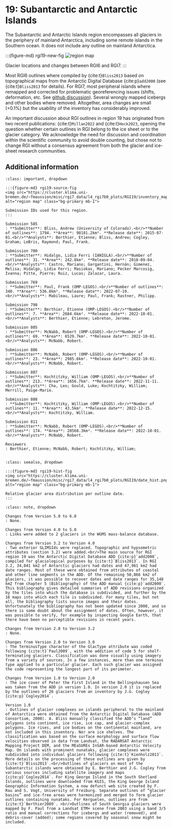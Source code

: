 # 19: Subantarctic and Antarctic Islands

The Subantarctic and Antarctic Islands region encompasses all glaciers in the periphery of mainland Antarctica, including some remote islands in the Southern ocean. It does not include any outline on mainland Antarctica.

:::{figure-md} rgi19-new-fig
<img src="https://cluster.klima.uni-bremen.de/~fmaussion/misc/rgi7_data/l4_rgi7b0_plots/RGI19/isrgi6_map.jpeg" alt="region map" class="bg-primary mb-1">

Glacier locations and changes between RGI6 and RGI7.
:::

Most RGI6 outlines where compiled by {cite:t}`Bliss2013` based on topographical maps from the Antarctic Digital Database {cite:p}`add2000` (see {cite:t}`Bliss2013` for details). For RGI7, most peripheral islands where remapped and corrected for problematic georeferencing issues (shifts, deformation, etc. See [github discussion](https://github.com/GLIMS-RGI/rgi7_scripts/issues/61)). Several wrongly mapped icebergs and other bodies where removed. Altogether, area changes are small (+0.1%) but the usability of the inventory has considerably improved.

An important discussion about RGI outlines in region 19 has originated from two recent publications: {cite:t}`Millan2022` and {cite:t}`Hock2023`, opening the question whether certain outlines in RGI belong to the ice sheet or to the glacier category. We acknowledge the need for discussion and coordination within the scientific community to avoid double counting, but chose not to change RGI without a consensus agreement from both the glacier and ice-sheet research communities. 


## Additional information 

```{admonition} Data sources and analysts
:class: important, dropdown

:::{figure-md} rgi19-source-fig
<img src="https://cluster.klima.uni-bremen.de/~fmaussion/misc/rgi7_data/l4_rgi7b0_plots/RGI19/inventory_map.jpeg" alt="region map" class="bg-primary mb-1">

Submission IDs used for this region.
:::

Submission 585
: **Submitter**: Bliss, Andrew (University of Colorado).<br/>**Number of outlines**: 1794. **Area**: 98181.2km². **Release date**: 2015-07-01.<br/>**Analysts**: Berthier, Etienne; Bliss, Andrew; Cogley, Graham; LeBris, Raymond; Paul, Frank.

Submission 700
: **Submitter**: Hidalgo, Lidia Ferri (IANIGLA).<br/>**Number of outlines**: 31. **Area**: 242.8km². **Release date**: 2018-09-04.<br/>**Analysts**: Castro, Mariano; Gargantini, Hernán; Gimenez, Melisa; Hidalgo, Lidia Ferri; Masiokas, Mariano; Pecker Marcosig, Ivanna; Pitte, Pierre; Ruiz, Lucas; Zalazar, Laura.

Submission 769
: **Submitter**: Paul, Frank (OMP-LEGOS).<br/>**Number of outlines**: 340. **Area**: 536.8km². **Release date**: 2022-07-19.<br/>**Analysts**: Mabileau, Laure; Paul, Frank; Rastner, Philipp.

Submission 798
: **Submitter**: Berthier, Etienne (OMP-LEGOS).<br/>**Number of outlines**: 7. **Area**: 2684.6km². **Release date**: 2022-10-01.<br/>**Analysts**: Berthier, Etienne; Lebreton, Jerome.

Submission 805
: **Submitter**: McNabb, Robert (OMP-LEGOS).<br/>**Number of outlines**: 69. **Area**: 6529.7km². **Release date**: 2022-10-01.<br/>**Analysts**: McNabb, Robert.

Submission 806
: **Submitter**: McNabb, Robert (OMP-LEGOS).<br/>**Number of outlines**: 23. **Area**: 2985.6km². **Release date**: 2022-10-01.<br/>**Analysts**: McNabb, Robert.

Submission 807
: **Submitter**: Kochtitzky, William (OMP-LEGOS).<br/>**Number of outlines**: 213. **Area**: 1656.7km². **Release date**: 2022-11-11.<br/>**Analysts**: Cha, Leo; Gould, Luke; Kochtitzky, William; Merrill, Paige-Marie.

Submission 808
: **Submitter**: Kochtitzky, William (OMP-LEGOS).<br/>**Number of outlines**: 11. **Area**: 43.5km². **Release date**: 2022-12-15.<br/>**Analysts**: Kochtitzky, William.

Submission 811
: **Submitter**: McNabb, Robert (OMP-LEGOS).<br/>**Number of outlines**: 174. **Area**: 20568.3km². **Release date**: 2022-10-01.<br/>**Analysts**: McNabb, Robert.

Reviewers
: Berthier, Etienne; McNabb, Robert; Kochtitzky, William;


```

```{admonition} Outlines date distribution
:class: seealso, dropdown

:::{figure-md} rgi19-hist-fig
<img src="https://cluster.klima.uni-bremen.de/~fmaussion/misc/rgi7_data/l4_rgi7b0_plots/RGI19/date_hist.png" alt="region map" class="bg-primary mb-1">

Relative glacier area distribution per outline date.
:::

```

```{admonition} Version history
:class: note, dropdown

Changes from Version 5.0 to 6.0
: None.

Changes from Version 4.0 to 5.0
: Links were added to 2 glaciers in the WGMS mass-balance database.

Changes from Version 3.2 to Version 4.0
: Two exterior GLIMSIds were replaced. Topographic and hypsometric attributes (section 3.2) were added.<br/>The main source for RGI region 19 was the Antarctic Digital Database ADD {cite:p}`add2000`, compiled for glaciological purposes by {cite:t}`Bliss2013`. In RGI 3.2, 34,041 km2 of Antarctic glaciers had dates and 47,961 km2 had date ranges. Most of these were obtained from attributes of coastal and other line segments in the ADD. Of the remaining 50,866 km2 of glaciers, it was possible to recover dates and date ranges for 35,148 km2 from chapter 5 (Bibliography) of the ADD manual {cite:p}`add2000`. This bibliography gives detailed summaries of ADD revisions organized by the tiles into which the database is subdivided, and further by the 16 maps into which each tile is subdivided. For many tiles, but not all, the bibliography lists source images and their dates. Unfortunately the bibliography has not been updated since 2000, and so there is some doubt about the assignment of dates. Often, however, it was possible to verify, for example by inspecting Google Earth, that there have been no perceptible revisions in recent years.

Changes from Version 2.0 to Version 3.2
: None.

Changes from Version 2.0 to Version 3.0
: The TerminusType character of the GlacType attribute was coded following {cite:t}`Paul2009`, with the addition of code 5 for shelf-terminating glaciers. Classification was done visually using imagery from a variety of sources. In a few instances, more than one terminus type applied to a particular glacier. Each such glacier was assigned the code representing the longest part of its perimeter.

Changes from Version 1.0 to Version 2.0
: The ice cover of Peter the First Island in the Bellingshausen Sea was taken from the ADD in version 1.0. In version 2.0 it is replaced by the outlines of 26 glaciers from an inventory by J.G. Cogley {cite:p}`Cogley2014`.

Version 1.0
: Outlines of glacier complexes on islands peripheral to the mainland of Antarctica were obtained from the Antarctic Digital Database (ADD Consortium, 2000). A. Bliss manually classified the ADD’s “land” polygons into continent, ice rise, ice cap, and glacier-complex polygons. Ice rises, and ice bodies on the continental mainland, are not included in this inventory. Nor are ice shelves. The classification was based on the surface morphology and surface flow velocities observed in data from Landsat, the RADARSAT Antarctic Mapping Project DEM, and the MEaSUREs InSAR-based Antarctic Velocity Map. On islands with prominent nunataks, glacier complexes were subdivided into individual glaciers following {cite:t}`Kienholz2013`. More details on the processing of these outlines are given by {cite:t}`Bliss2013`.<br/>Outlines of glaciers on most of the Subantarctic islands were obtained by E. Berthier and J.G. Cogley from various sources including satellite imagery and maps {cite:p}`Cogley2014`. For King George Island in the South Shetland Islands, outlines were downloaded from KGIS, the King George Island Geographic Information System, a now defunct web site created by F. Rau and S. Vogt, University of Freiburg. Separate outlines of “glacier basins” and ice-free areas were harmonized and merged to form glacier outlines containing nunataks. For Kerguelen, outlines are from {cite:t}`Berthier2009`. <br/>Outlines of South Georgia glaciers were mapped by F. Paul from a Landsat ETM+ scene from 2003 using a band 3/5 ratio and manual corrections for icebergs and water (removed), and debris-cover (added); some regions covered by seasonal snow might be included.

```